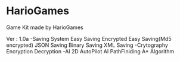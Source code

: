 # HarioGames
Game Kit made by HarioGames

Ver : 1.0a
-Saving System
  Easy Saving
  Encrypted Easy Saving(Md5 encrypted)
  JSON Saving
  Binary Saving
  XML Saving
 -Crytography
  Encryption 
  Decryption
 -AI
  2D AutoPilot AI
  PathFiniding
    A* Algorithm
